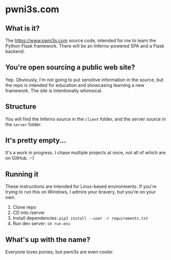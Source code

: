 # pwni3s.com

## What is it?
The https://www.pwni3s.com source code, intended for me to learn the Python Flask framework. There will be an Inferno-powered SPA and a Flask backend. 

## You're open sourcing a public web site?
Yep. Obviously, I'm not going to put sensitive information in the source, but the repo is intended for education and showcasing learning a new framework. The site is intentionally whimsical.

## Structure
You will find the Inferno source in the `client` folder, and the server source in the `server` folder.

## It's pretty empty...
It's a work in progress. I chase multiple projects at once, not all of which are on GitHub. :-)

## Running it
These instructions are intended for Linux-based environments. If you're trying to run this on Windows, I admire your bravery, but you're on your own.

1. Clone repo
2. CD into <repo root>/server
3. Install dependencies: `pip3 install --user -r requirements.txt`
4. Run dev server: `sh run-env`

## What's up with the name?
Everyone loves ponies, but pwni3s are even cooler.